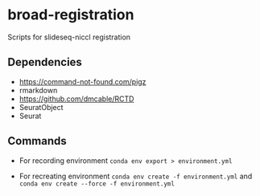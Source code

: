 # broad-registration

Scripts for slideseq-niccl registration

## Dependencies

- https://command-not-found.com/pigz
- rmarkdown
- https://github.com/dmcable/RCTD
- SeuratObject
- Seurat

## Commands

- For recording environment
  `conda env export > environment.yml`

- For recreating environment
  `conda env create -f environment.yml` and `conda env create --force -f environment.yml`
